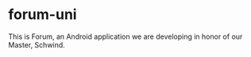 # forum-uni
This is Forum, an Android application we are developing in honor of our Master, Schwind.
